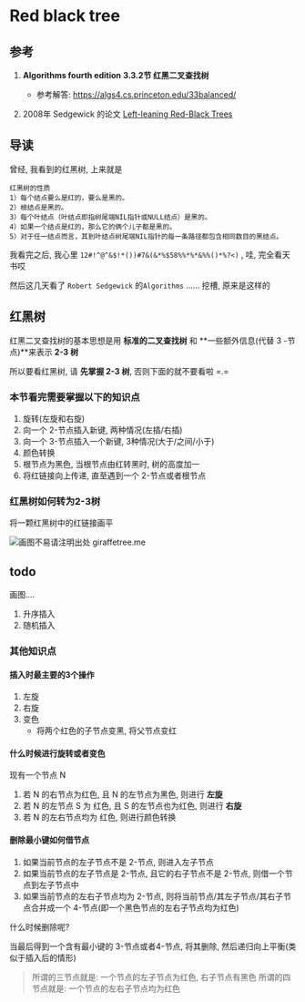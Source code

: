 # Red black tree

## 参考

1. **Algorithms fourth edition** **3.3.2节 红黑二叉查找树**

	- 参考解答: https://algs4.cs.princeton.edu/33balanced/

2. 2008年 Sedgewick 的论文 [Left-leaning Red-Black Trees](https://open-chen.oss-cn-hangzhou.aliyuncs.com/open/pdf/datastructure/LLRB.pdf)

## 导读

曾经, 我看到的红黑树, 上来就是

```
红黑树的性质
1）每个结点要么是红的，要么是黑的。
2）根结点是黑的。
3）每个叶结点（叶结点即指树尾端NIL指针或NULL结点）是黑的。
4）如果一个结点是红的，那么它的俩个儿子都是黑的。
5）对于任一结点而言，其到叶结点树尾端NIL指针的每一条路径都包含相同数目的黑结点。
```

我看完之后, 我心里 `12#!^@^&$!*())#7&(&*%$58%%*%*&%%()*%?<)` , 哇, 完全看天书哎

然后这几天看了 `Robert Sedgewick` 的`Algorithms` ...... 挖槽, 原来是这样的

## 红黑树

红黑二叉查找树的基本思想是用 **标准的二叉查找树** 和 **一些额外信息(代替 3 -节点)**来表示 **2-3 树**

所以要看红黑树, 请 **先掌握 2-3 树**, 否则下面的就不要看啦 =.=

### 本节看完需要掌握以下的知识点

1. 旋转(左旋和右旋)
2. 向一个 2-节点插入新键, 两种情况(左插/右插)
3. 向一个 3-节点插入一个新键, 3种情况(大于/之间/小于)
4. 颜色转换
5. 根节点为黑色, 当根节点由红转黑时, 树的高度加一
6. 将红链接向上传递, 直至遇到一个 2-节点或者根节点

### 红黑树如何转为2-3树

将一颗红黑树中的红链接画平

![画图不易请注明出处 giraffetree.me](https://open-chen.oss-cn-hangzhou.aliyuncs.com/open/img/2019/May/redblacktreeTo23tree.png?x-oss-process=style/default)

## todo

画图....

1. 升序插入
2. 随机插入


### 其他知识点

#### 插入时最主要的3个操作

1. 左旋
2. 右旋
3. 变色
   - 将两个红色的子节点变黑, 将父节点变红

#### 什么时候进行旋转或者变色

现有一个节点 N

1. 若 N 的右节点为红色, 且 N 的左节点为黑色, 则进行 **左旋**
2. 若 N 的左节点 S 为 红色, 且 S 的左节点也为红色, 则进行 **右旋**
3. 若 N 的左右节点均为 红色, 则进行颜色转换

#### 删除最小键如何借节点

1. 如果当前节点的左子节点不是 2-节点, 则进入左子节点
2. 如果当前节点的左子节点是 2-节点, 且它的右子节点不是 2-节点, 则借一个节点到左子节点中
3. 如果当前节点的左右子节点均为 2-节点, 则将当前节点/其左子节点/其右子节点合并成一个 4-节点(即一个黑色节点的左右子节点均为红色)

什么时候删除呢?

当最后得到一个含有最小键的 3-节点或者4-节点, 将其删除, 然后递归向上平衡(类似于插入后的情形)

> 所谓的三节点就是: 一个节点的左子节点为红色, 右子节点有黑色
> 所谓的四节点就是: 一个节点的左右子节点均为红色
